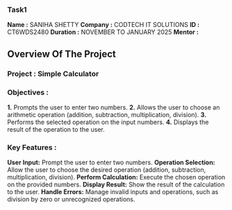 ### Task1

**Name :** SANIHA SHETTY
**Company :** CODTECH IT SOLUTIONS
**ID :** CT6WDS2480
**Duration :** NOVEMBER TO JANUARY 2025
**Mentor :**

## Overview Of The Project

### Project : Simple Calculator

### Objectives :
**1.** Prompts the user to enter two numbers.
**2.** Allows the user to choose an arithmetic operation (addition, subtraction, multiplication, division).
**3.** Performs the selected operation on the input numbers.
**4.** Displays the result of the operation to the user.

### Key Features : 
**User Input:** Prompt the user to enter two numbers.
**Operation Selection:** Allow the user to choose the desired operation (addition, subtraction, multiplication, division).
**Perform Calculation:** Execute the chosen operation on the provided numbers.
**Display Result:** Show the result of the calculation to the user.
**Handle Errors:** Manage invalid inputs and operations, such as division by zero or unrecognized operations.

